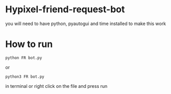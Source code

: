 # Hypixel-friend-request-bot
you will need to have python, pyautogui and time installed to make this work
# How to run
```
python FR bot.py
```
or
```
python3 FR bot.py
```

in terminal
or right click on the file and press run
